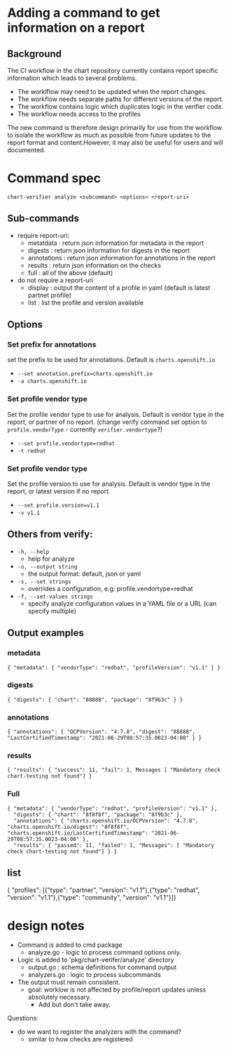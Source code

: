# Adding a command to get information on a report

## Background

The CI workflow in the chart repository currently contains report specific information which leads to several problems.
* The worklflow may need to be updated when the report changes.
* The workflow needs separate paths for different versions of the report.
* The workflow contains logic which duplicates logic in the verifier code.
* The workflow needs access to the profiles

The new command is therefore design primarily for use from the workflow to isolate the workflow as much as possible from future updates to the report format and content.However, it may also be useful for users and will documented.

# Command spec

```chart-verifier analyze <subcommand> <options> <report-uri>```

## Sub-commands
* require report-uri:
    * metatdata : return json information for metadata in the report
    * digests : return json information for digests in the report
    * annotations : return json information for annotations in the report
    * results : return json information on the checks
    * full : all of the above (default) 
* do not require a report-uri    
    * display : output the content of a profile in yaml (default is latest partnet profile)
    * list  : list the profile and version available
    
## Options

### Set prefix for annotations

set the prefix to be used for annotations. Default is ```charts.openshift.io```

* ````--set annotation.prefix=charts.openshift.io````
* ```-a charts.openshift.io```

### Set profile vendor type

Set the profile vendor type to use for analysis. Default is vendor type in the report, or partner of no report. 
(change verify command set option to ```profile.vendorType``` - currently ```verifier.vendortype```?)

* ```--set profile.vendortype=redhat```
* ```-t redhat```

### Set profile vendor type

Set the profile version to use for analysis. Default is vendor type in the report, or latest version if no report.

* ```--set profile.version=v1.1```
* ```-v v1.1```

## Others from verify:

*  ```-h, --help```                        
   * help for analyze
*  ```-o, --output string```               
   * the output format: default, json or yaml    
* ```-s, --set strings```                 
  * overrides a configuration, e.g: profile.vendortype=redhat
* ```-f, --set-values strings```          
  * specify analyze configuration values in a YAML file or a URL (can specify multiple)
    
## Output examples

### metadata

```{ "metadata": { "vendorType": "redhat", "profileVersion": "v1.1" } } ```

### digests

```{ "digests": { "chart": "88888", "package": "8f9b3c" } } ```

### annotations

```{ "annotations": { "OCPVersion": "4.7.8", "digest": "88888", "LastCertifiedTimestamp": "2021-06-29T08:57:35.0023-04:00" } }```

### results

```{ "results": { "success": 11, "fail": 1, Messages [ "Mandatory check chart-testing not found"] }```

### Full

```
{ "metadata": { "vendorType": "redhat", "profileVersion": "v1.1" },
  "digests": { "chart": "8f8f8f", "package": "8f9b3c" },
  "annotations": { "charts.openshift.io/OCPVersion": "4.7.8", "charts.openshift.io/digest": "8f8f8f", "charts.openshift.io/LastCertifiedTimestamp": "2021-06-29T08:57:35.0023-04:00" },
  "results": { "passed": 11, "failed": 1, "Messages": [ "Mandatory check chart-testing not found"] } }
```
## list

{ "profiles": [{"type": "partner", "version": "v1.1"},{"type": "redhat", "version": "v1.1"},{"type": "community", "version": "v1.1"}]} 

# design notes

* Command is added to cmd package
  * analyze.go - logic to process command options only.
* Logic is added to 'pkg/chart-verifer/analyze' directory
    * output.go : schema definitions for command output
    * analyzers.go : logic to process subcommands 
* The output must remain consistent.
    * goal: worklow is not affected by profile/report updates unless absolutely necessary.
        * Add but don't take away.
    
Questions:
* do we want to register the analyzers with the command? 
    * similar to how checks are registered
